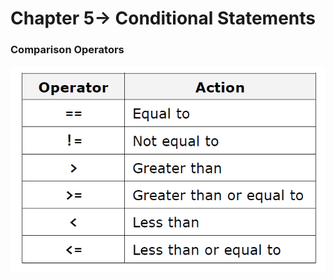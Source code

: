 # Chapter 5-> Conditional Statements

### Comparison Operators 

![Some Command Line Commands on Windows](https://github.com/mrsahin101/Fundamentals_of_Programming_Csharp/blob/main/Chapter5_Conditional_Statements/Images/Comparison_Operators.png)